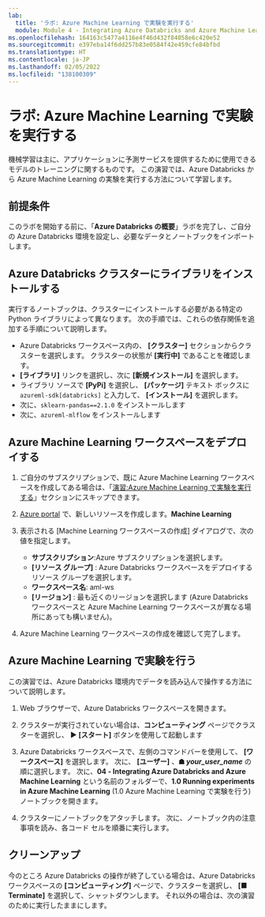```yaml
---
lab:
  title: 'ラボ: Azure Machine Learning で実験を実行する'
  module: Module 4 - Integrating Azure Databricks and Azure Machine Learning
ms.openlocfilehash: 164163c5477a4116e4f46d432f84058e6c420e52
ms.sourcegitcommit: e397eba14f6dd257b83e0584f42e459cfe84bfbd
ms.translationtype: HT
ms.contentlocale: ja-JP
ms.lasthandoff: 02/05/2022
ms.locfileid: "138100309"
---
```

# <a name="running-experiments-in-azure-machine-learning"></a>ラボ: Azure Machine Learning で実験を実行する

機械学習は主に、アプリケーションに予測サービスを提供するために使用できるモデルのトレーニングに関するものです。 この演習では、Azure Databricks から Azure Machine Learning の実験を実行する方法について学習します。

## <a name="prerequisites"></a>前提条件

このラボを開始する前に、「**Azure Databricks の概要**」ラボを完了し、ご自分の Azure Databricks 環境を設定し、必要なデータとノートブックをインポートします。

## <a name="install-libraries-on-the-azure-databricks-cluster"></a>Azure Databricks クラスターにライブラリをインストールする

実行するノートブックは、クラスターにインストールする必要がある特定の Python ライブラリによって異なります。 次の手順では、これらの依存関係を追加する手順について説明します。

- Azure Databricks ワークスペース内の、 **[クラスター]** セクションからクラスターを選択します。 クラスターの状態が **[実行中]** であることを確認します。
- **[ライブラリ]** リンクを選択し、次に **[新規インストール]** を選択します。
- ライブラリ ソースで **[PyPi]** を選択し、 **[パッケージ]** テキスト ボックスに `azureml-sdk[databricks]` と入力して、 **[インストール]** を選択します。
- 次に、`sklearn-pandas==2.1.0` をインストールします
- 次に、`azureml-mlflow` をインストールします

## <a name="deploy-an-azure-machine-learning-workspace"></a>Azure Machine Learning ワークスペースをデプロイする

1. ご自分のサブスクリプションで、既に Azure Machine Learning ワークスペースを作成してある場合は、「[演習:Azure Machine Learning で実験を実行する](#Exercise-Running-experiments-in-Azure-Machine-Learning)」セクションにスキップできます。

1. [Azure portal](https://portal.azure.com/#home) で、新しいリソースを作成します。**Machine Learning**

1. 表示される [Machine Learning ワークスペースの作成] ダイアログで、次の値を指定します。

   - **サブスクリプション**:Azure サブスクリプションを選択します。
   - **[リソース グループ]** : Azure Databricks ワークスペースをデプロイするリソース グループを選択します。
   - **ワークスペース名**: aml-ws
   - **[リージョン]** : 最も近くのリージョンを選択します (Azure Databricks ワークスペースと Azure Machine Learning ワークスペースが異なる場所にあっても構いません)。

1. Azure Machine Learning ワークスペースの作成を確認して完了します。

## <a name="run-an-experiment-in-azure-machine-learning"></a>Azure Machine Learning で実験を行う

この演習では、Azure Databricks 環境内でデータを読み込んで操作する方法について説明します。

1. Web ブラウザーで、Azure Databricks ワークスペースを開きます。

1. クラスターが実行されていない場合は、**コンピューティング** ページでクラスターを選択し、 **&#9654; [スタート]** ボタンを使用して起動します

1. Azure Databricks ワークスペースで、左側のコマンドバーを使用して、 **[ワークスペース]** を選択します。 次に、 **[ユーザー]** 、**&#9751; *your_user_name*** の順に選択します。 次に、**04 - Integrating Azure Databricks and Azure Machine Learning** という名前のフォルダーで、**1.0 Running experiments in Azure Machine Learning** \(1.0 Azure Machine Learning で実験を行う\) ノートブックを開きます。

1. クラスターにノートブックをアタッチします。 次に、ノートブック内の注意事項を読み、各コード セルを順番に実行します。

## <a name="clean-up"></a>クリーンアップ

今のところ Azure Databricks の操作が終了している場合は、Azure Databricks ワークスペースの **[コンピューティング]** ページで、クラスターを選択し、 **[&#9632; Terminate]** を選択して、シャットダウンします。 それ以外の場合は、次の演習のために実行したままにします。
